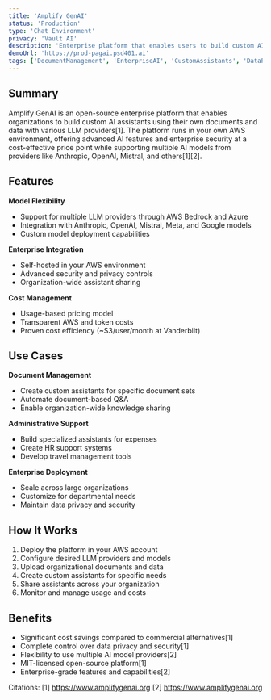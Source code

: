 ```yaml
---
title: 'Amplify GenAI'
status: 'Production'
type: 'Chat Environment'
privacy: 'Vault AI'
description: 'Enterprise platform that enables users to build custom AI assistants using their own documents and data with various LLM providers'
demoUrl: 'https://prod-pagai.psd401.ai'
tags: ['DocumentManagement', 'EnterpriseAI', 'CustomAssistants', 'DataPrivacy', 'KnowledgeBase']
---
```


## Summary

Amplify GenAI is an open-source enterprise platform that enables organizations to build custom AI assistants using their own documents and data with various LLM providers[1]. The platform runs in your own AWS environment, offering advanced AI features and enterprise security at a cost-effective price point while supporting multiple AI models from providers like Anthropic, OpenAI, Mistral, and others[1][2].

## Features

**Model Flexibility**

- Support for multiple LLM providers through AWS Bedrock and Azure
- Integration with Anthropic, OpenAI, Mistral, Meta, and Google models
- Custom model deployment capabilities

**Enterprise Integration**

- Self-hosted in your AWS environment
- Advanced security and privacy controls
- Organization-wide assistant sharing

**Cost Management**

- Usage-based pricing model
- Transparent AWS and token costs
- Proven cost efficiency (~$3/user/month at Vanderbilt)

## Use Cases

**Document Management**

- Create custom assistants for specific document sets
- Automate document-based Q&A
- Enable organization-wide knowledge sharing

**Administrative Support**

- Build specialized assistants for expenses
- Create HR support systems
- Develop travel management tools

**Enterprise Deployment**

- Scale across large organizations
- Customize for departmental needs
- Maintain data privacy and security

## How It Works

1. Deploy the platform in your AWS account
2. Configure desired LLM providers and models
3. Upload organizational documents and data
4. Create custom assistants for specific needs
5. Share assistants across your organization
6. Monitor and manage usage and costs

## Benefits

- Significant cost savings compared to commercial alternatives[1]
- Complete control over data privacy and security[1]
- Flexibility to use multiple AI model providers[2]
- MIT-licensed open-source platform[1]
- Enterprise-grade features and capabilities[2]

Citations:
[1] https://www.amplifygenai.org
[2] https://www.amplifygenai.org

